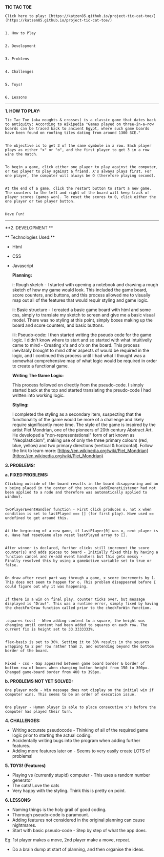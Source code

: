 <!----- Conversion time: 0.689 seconds.


Using this Markdown file:

1. Cut and paste this output into your source file.
2. See the notes and action items below regarding this conversion run.
3. Check the rendered output (headings, lists, code blocks, tables) for proper
   formatting and use a linkchecker before you publish this page.

Conversion notes:

* Docs to Markdown version 1.0β17
* Thu Oct 17 2019 22:59:00 GMT-0700 (PDT)
* Source doc: https://docs.google.com/open?id=1knrUX0JBJnqEA3O7CyGR-WRitAqEIeoZb8PzYmxT2aI
----->


**TIC TAC TOE**


    Click here to play: [https://katzen85.github.io/project-tic-cat-toe/](https://katzen85.github.io/project-tic-cat-toe/)


    1. How to Play


    2. Development


    3. Problems


    4. Challenges


    5. Toys!


    6. Lessons



---


**1. HOW TO PLAY:**


    Tic Tac Toe (aka noughts & crosses) is a classic game that dates back to antiquity: According to Wikipedia "Games played on three-in-a-row boards can be traced back to ancient Egypt, where such game boards have been found on roofing tiles dating from around 1300 BCE."


    The objective is to get 3 of the same symbole in a row. Each player plays as either "x" or "o", and the first player to get 3 in a row wins the match.


    To begin a game, click either one player to play against the computer, or two player to play against a friend. X's always plays first. For one player, the computer will always be O (therefore playing second).


    At the end of a game, click the restart button to start a new game. The counters to the left and right of the board will keep track of player scores (games won). To reset the scores to 0, click either the one player or two player button.


    Have Fun!



---


**2. DEVELOPMENT	**

**	Technologies Used:**



*   Html
*   CSS
*   Javascript

    **Planning:**


    i: Rough sketch - I started with opening a notebook and drawing a rough sketch of how my game would look. This included the game board, score counters, and buttons, and this process allowed me to visually map out all of the features that would requir styling and game logic.


    ii: Basic structure - I created a basic game board with html and some css, simply to translate my sketch to screen and give me a basic visual model. There was no styling at this point, simply boxes making up the board and score counters, and basic buttons.


    iii: Pseudo-code: I then started writing the pseudo code for the game logic. I didn't know where to start and so started with what intuitivelly came to mind - Creating x's and o'x on the board. This process inevitably brought to mind other aspects of would be required in the logic, and I continued this process until I had what I thought was a somewhat comprehensive map of what logic would be required in order to create a functional game.


    **Writing The Game Logic:** 


    This process followed on directly from the pseudo-code. I simply started back at the top and started translating the preudo-code I had written into working logic.


    **Styling:**


     I completed the styling as a secondary item, suspecting that the functionality of the game would be more of a challenge and likely require significantly more time. The style of the game is inspired by the artist Piet Mondrian, one of the pioneers of 20th century Abstract Art. He developed a "non-representational" form of art known as "Neoplasticism", making use of only the three primary colours (red, blue, yellow) and two primary directions (vertical & horizontal). Follow the link to learn more: [https://en.wikipedia.org/wiki/Piet_Mondrian](https://en.wikipedia.org/wiki/Piet_Mondrian)


**3. PROBLEMS:**

**a. FIXED PROBLEMS:**


    Clicking outside of the board results in the board disappearing and an x being placed in the center of the screen (addEvenetListener had not been applied to a node and therefore was automatically applied to window).


    twoPlayerEventHandler function - First click produces o, not x when condition is set to lastPlayed === [] (for first play). Have used == undefined to get around this.


    At the beginning of a new game, if lastPlayer[0] was x, next player is o. Have had resetGame also reset lastPlayed array to [].


    After winner is declared, further clicks still increment the score counter(s) and adds pieces to board - Initially fixed this by having a function cancel and re-add event handlers but this gets messy - Finally resolved this by using a gameActive variable set to true or false.


    On draw after reset part way through a game, x score increments by 1. This does not seem to happen for o. This problem disappeared before I could figure out why it was happening.


    If there is a win on final play, counter ticks over, but message displayed is "Draw!". This was a runtime error, simply fixed by having the checkForDraw function called prior to the checkForWin function.


    .squares (css) - When adding content to a square, the height was changing until content had been added to squares on each row. The current fix is height set to 33.3333333%.


    flex-basis is set to 30%. Setting it to 33% results in the squares wrapping to 2 per row rather than 3, and extending beyond the bottom border of the board.


    Fixed - css - Gap appeared between game board border & border of bottom row of boxes when changing button height from 150 to 300px. Changed game-board border from 400 to 395px.

**b. PROBLEMS NOT YET SOLVED:**


    One player mode - Win message does not display on the initial win if computer wins. This seems to be an order of execution issue.


    One player - Human player is able to place consecutive x's before the computer has played their turn.

**4. CHALLENGES:**



*   Writing accurate pseudocode - Thinking of all of the required game logic prior to starting the actual coding.
*   Accidentally writing bugs into the program when adding further features.
*   Adding more features later on - Seems to very easily create LOTS of problems!

**5. TOYS! (Features)**



*   Playing vs (currently stupid) computer - This uses a random number generator 
*   The cats! Love the cats
*   Very happy with the styling. Think this is pretty on point.

**6. LESSONS:**



*   Naming things is the holy grail of good coding.
*   Thorough pseudo-code is paramount.
*   Adding features not considered in the original planning can cause nightmares.
*   Start with basic pseudo-code - Step by step of what the app does.

Eg: 1st player makes a move, 2nd player make a move, repeat.



*   Do a brain dump at start of planning, and then organise the ideas.

<!-- Docs to Markdown version 1.0β17 -->
